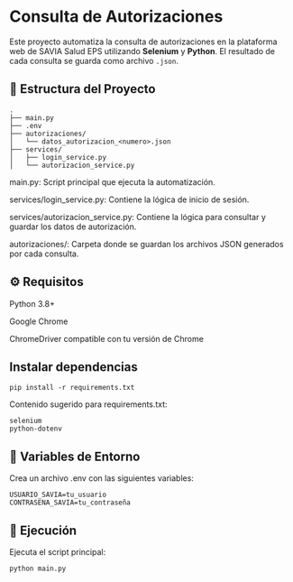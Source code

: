 # Consulta de Autorizaciones 

Este proyecto automatiza la consulta de autorizaciones en la plataforma web de SAVIA Salud EPS utilizando **Selenium** y **Python**. El resultado de cada consulta se guarda como archivo `.json`.

## 🧩 Estructura del Proyecto

```
.
├── main.py
├── .env
├── autorizaciones/
│   └── datos_autorizacion_<numero>.json
├── services/
│   ├── login_service.py
│   └── autorizacion_service.py
```

main.py: Script principal que ejecuta la automatización.

services/login_service.py: Contiene la lógica de inicio de sesión.

services/autorizacion_service.py: Contiene la lógica para consultar y guardar los datos de autorización.

autorizaciones/: Carpeta donde se guardan los archivos JSON generados por cada consulta.

## ⚙️ Requisitos
Python 3.8+

Google Chrome

ChromeDriver compatible con tu versión de Chrome

## Instalar dependencias
```
pip install -r requirements.txt
```

Contenido sugerido para requirements.txt:
```
selenium
python-dotenv
```

## 🔐 Variables de Entorno
Crea un archivo .env con las siguientes variables:

```
USUARIO_SAVIA=tu_usuario
CONTRASENA_SAVIA=tu_contraseña
```

## 🚀 Ejecución
Ejecuta el script principal:

```
python main.py
```
